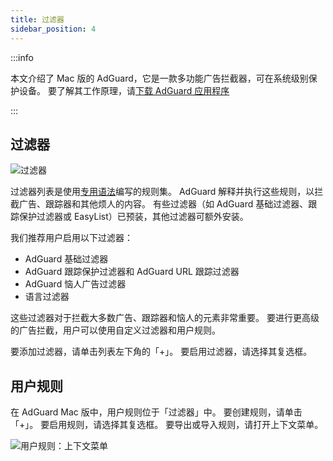 ```yaml
---
title: 过滤器
sidebar_position: 4
---
```


:::info

本文介绍了 Mac 版的 AdGuard，它是一款多功能广告拦截器，可在系统级别保护设备。 要了解其工作原理，请[下载 AdGuard 应用程序](https://agrd.io/download-kb-adblock)

:::

## 过滤器

![过滤器](https://cdn.adtidy.org/content/kb/ad_blocker/mac/filters.png)

过滤器列表是使用[专用语法](/general/ad-filtering/create-own-filters)编写的规则集。 AdGuard 解释并执行这些规则，以拦截广告、跟踪器和其他烦人的内容。 有些过滤器（如 AdGuard 基础过滤器、跟踪保护过滤器或 EasyList）已预装，其他过滤器可额外安装。

我们推荐用户启用以下过滤器：

- AdGuard 基础过滤器
- AdGuard 跟踪保护过滤器和 AdGuard URL 跟踪过滤器
- AdGuard 恼人广告过滤器
- 语言过滤器

这些过滤器对于拦截大多数广告、跟踪器和恼人的元素非常重要。 要进行更高级的广告拦截，用户可以使用自定义过滤器和用户规则。

要添加过滤器，请单击列表左下角的「+」。 要启用过滤器，请选择其复选框。

## 用户规则

在 AdGuard Mac 版中，用户规则位于「过滤器」中。 要创建规则，请单击「+」。 要启用规则，请选择其复选框。 要导出或导入规则，请打开上下文菜单。

![用户规则：上下文菜单](https://cdn.adtidy.org/content/kb/ad_blocker/mac/rules.png)
